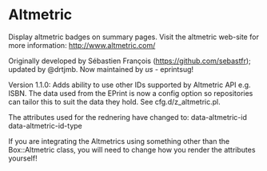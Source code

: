 # Altmetric #

Display altmetric badges on summary pages. Visit the altmetric web-site for more information: http://www.altmetric.com/

Originally developed by Sébastien François (https://github.com/sebastfr); updated by @drtjmb.
Now maintained by *us* - eprintsug!

Version 1.1.0: Adds ability to use other IDs supported by Altmetric API e.g. ISBN.
The data used from the EPrint is now a config option so repositories can tailor this to suit the data they hold. See cfg.d/z_altmetric.pl.

The attributes used for the rednering have changed to:
data-altmetric-id
data-altmetric-id-type

If you are integrating the Altmetrics using something other than the Box::Altmetric class, 
you will need to change how you render the attributes yourself!
